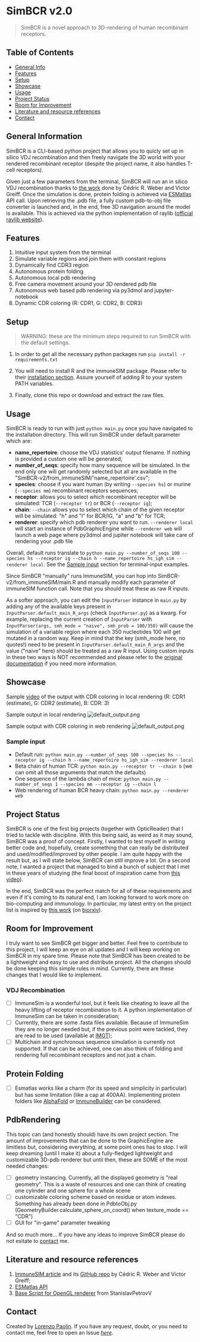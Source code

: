# SimBCR v2.0
> SimBCR is a novel approach to 3D-rendering of human recombinant receptors.

## Table of Contents
* [General Info](#general-information)
* [Features](#features)
* [Setup](#setup)
* [Showcase](#showcase)
* [Usage](#usage)
* [Project Status](#project-status)
* [Room for Improvement](#room-for-improvement)
* [Literature and resource references](#Literature-and-resource-references)
* [Contact](#contact)


## General Information
SimBCR is a CLI-based python project that allows you to quicly set up in silico VDJ recombination and then freely navigate the 3D world with your rendered recombinant receptor (despite the project name, it also handles T-cell receptors). 

Given just a few parameters from the terminal, SimBCR will run an in silico VDJ recombination thanks to [the work](#literature-and-resource-references) done by
Cédric R. Weber and Victor Greiff. Once the simulation is done, protein folding is achieved via [ESMatlas](#literature-and-resource-references) API call. Upon retrieving
the .pdb file, a fully custom pdb-to-obj file converter is launched and, in the end, free 3D navigation around the model is available. 
This is achieved via the python implementation of raylib ([official raylib website](https://www.raylib.com/)).

## Features
1. Intuitive input system from the terminal 
2. Simulate variable regions and join them with constant regions 
3. Dynamically find CDR3 region 
4. Autonomous protein folding 
5. Autonomous local pdb rendering 
6. Free camera movement around your 3D rendered pdb file 
7. Autonomous web based pdb rendering via py3dmol and jupyter-notebook 
8. Dynamic CDR coloring (R: CDR1, G: CDR2, B: CDR3)

## Setup
> WARNING: these are the minimum steps required to run SimBCR with the default settings.

1. In order to get all the necessary python packages run
`pip install -r requirements.txt`

2. You will need to install R and the immuneSIM package. Please refer to their [installation section](https://github.com/GreiffLab/immuneSIM). Assure yourself of adding R to your system PATH variables.
3. Finally, clone this repo or download and extract the raw files. 

## Usage
SimBCR is ready to run with just `python main.py` once you have navigated to the installation directory. This will run 
SimBCR under default parameter which are:
- **name_repertoire**: choose the VDJ statistics' output filename. If nothing is provided a custom one will be generated;
- **number_of_seqs**: specify how many sequence will be simulated. In the end only one will get randomly selected but all are available in the "SimBCR-v2/from_immuneSIM/'name_repertoire'.csv";
- **species**: choose if you want human (by writing `--species hs`) or murine (`--species mm`) recombinant receptors sequences;
- **receptor**: allows you to select which recombinant receptor will be simulated: TCR (`--receptor tr`) or BCR (`--receptor ig`); 
- **chain**: `--chain` allows you to select which chain of the given receptor will be simulated: "h" and "l" for BCR/IG, "a" and "b" for TCR;
- **renderer**: specify which pdb renderer you want to run. `--renderer local` will start an instance of PdbGraphicEngine while `--renderer web` will launch a web page where py3dmol and jupiter notebook will take care of rendering your .pdb file

Overall, default runs translate to `python main.py --number_of_seqs 100 --species hs --receptor ig --chain h --name_repertoire hs_igh_sim --renderer local`.
See the [Sample input](#sample-input) section for terminal-input examples.

Since SimBCR "manually" runs ImmuneSIM, you can hop into SimBCR-v2/from_immuneSIM/main.R and manually modify each 
parameter of immuneSIM function call. Note that you should treat these as raw R inputs. 

As a softer approach, you can edit the `InputParser` instance in `main.py` by adding any of the available keys present in `InputParser.default_main_R_args` (check `InputParser.py`) as a kwarg. 
For example, replacing the current creation of `InputParser` with `
InputParser(args, smh_mode = "naive", smh_prob = 100/350)` will cause the simulation of a variable region where each 350 nucleotides 100 will get mutated in a random way.
Keep in mind that the key (smh_mode here, no quotes!) need to be present in `InputParser.default_main_R_args` and the value ("naive" here) should be treated as a raw R input.
Using custom inputs in these two ways is NOT recommended and please refer to the [original documentation](https://immunesim.readthedocs.io/en/latest/parameters.html) if you need more information.


## Showcase
Sample [video](https://github.com/lorenzopol/SimBCR-v2/assets/112185896/28da8d1a-8341-4c3a-a7a9-33bc653f9ef3) of the output with CDR coloring in local rendering (R: CDR1 (estimate), G: CDR2 (estimate), B: CDR: 3)

Sample output in local rendering
![default_output.png](screenshots/default_output.png)

Sample output with CDR coloring in web rendering
![default_output.png](screenshots/web_output.png)

### Sample input
- Default run: `python main.py --number_of_seqs 100 --species hs --receptor ig --chain h --name_repertoire hs_igh_sim --renderer local`
- Beta chain of human TCR: `python main.py --receptor tr --chain b` (we can omit all those arguments that match the defaults)
- One sequence of the lambda chain of mice: `python main.py --number_of_seqs 1 --species mm --receptor ig --chain l`
- Web rendering of human BCR heavy chain: `python main.py --renderer web`


## Project Status
SimBCR is one of the first big projects (together with OpticReader) that I tried to tackle with discipline. With this being said,
as weird as it may sound, SimBCR was a proof of concept. Firstly, I wanted to test myself in writing better code and, hopefully, create something 
that can really be distributed and used/modified/improved by other people. I am quite happy with the result but, as I will state below, SimBCR can still improve a lot.
On a second note, I wanted a project that managed to bind a bunch of subject that I met in these years of studying (the final boost of inspiration came from [this video](https://www.youtube.com/watch?v=HNP79CiWTew)). 

In the end, SimBCR was the perfect match for all of these requirements and even if it's coming to its natural end, I am looking forward to work more on bio-computing and immunology.
In particular, my latest entry on the project list is inspired by [this work](https://www.nature.com/articles/s43588-022-00372-4) (on [biorxiv](https://www.biorxiv.org/content/10.1101/2021.07.06.451258v3)).


## Room for Improvement
I truly want to see SimBCR get bigger and better. Feel free to contribute to this project, I will keep an eye on all updates and I will keep working on SimBCR in my spare time.
Please note that SimBCR has been created to be a lightweight and easy to use and distribute project. All the changes should be done keeping this simple rules in mind. 
Currently, there are these changes that I would like to implement.

### VDJ Recombination
- [ ] ImmuneSim is a wonderful tool, but it feels like cheating to leave all the heavy lifting of receptor recombination to it. A python implementation of ImmuneSim can be taken in consideration;
- [ ] Currently, there are some .fasta files available. Because of ImmuneSim they are no longer needed but, if the previous point were tackled, they are read to be used (available at [IMGT](https://www.imgt.org/download/V-QUEST/IMGT_V-QUEST_reference_directory/Homo_sapiens/));
- [ ] Multichain and synchronous sequence simulation is currently not supported. If that can be achieved, one can also think of folding and rendering full recombinant receptors and not just a chain. 

## Protein Folding
- [ ] Esmatlas works like a charm (for its speed and simplicity in particular) but has some limitation (like a cap at 400AA). Implementing protein folders like [AlphaFold](https://github.com/google-deepmind/alphafold) or [ImmuneBuilder](https://github.com/brennanaba/ImmuneBuilder) can be considered.

## PdbRendering
This topic can (and honestly should) have its own project section. The amount of improvements that can be done to the GraphicEngine are limitless but, considering everything, at some point ones has to stop. 
I will keep dreaming (until I make it) about a fully-fledged lightweight and customizable 3D-pdb renderer but until then, these are SOME of the most needed changes:
- [ ] geometry instancing. Currently, all the displayed geometry is "real geometry". This is a waste of resources and one can think of creating one cylinder and one sphere for a whole scene
- [ ] customizable coloring scheme based on residue or atom indexes. Something has already been done in PdbtoObj.py (GeometryBuilder.calculate_sphere_on_coord() when texture_mode == "CDR")
- [ ] GUI for "in-game" parameter tweaking

And so much more... If you have any ideas to improve SimBCR please do not esitate to [contact](#contact) me.

## Literature and resource references
1. [ImmuneSIM article](https://academic.oup.com/bioinformatics/article/36/11/3594/5802461)
and its [GitHub repo](https://github.com/GreiffLab/immuneSIM) by Cédric R. Weber and Victor Greiff;
2. [ESMatlas API](https://esmatlas.com/about#api)
3. [Base Script for OpenGL renderer](https://github.com/StanislavPetrovV/3D-Graphics-Engine) from StanislavPetrovV

## Contact
Created by [Lorenzo Paolin](https://github.com/lorenzopol). If you have any request, doubt, or you need to contact me, feel free to open an Issue [*here*](https://github.com/lorenzopol/SimBCR-v2).
